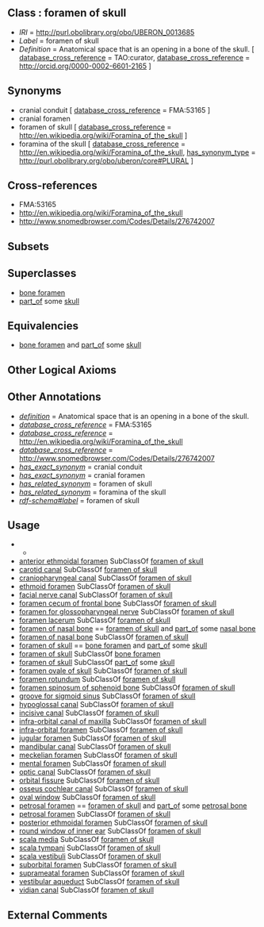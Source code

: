 
## Class : foramen of skull

 * *IRI* = http://purl.obolibrary.org/obo/UBERON_0013685
 * *Label* = foramen of skull
 * *Definition* = Anatomical space that is an opening in a bone of the skull. [ [database_cross_reference](../../ef/oboInOwl#hasDbXref.md) = TAO:curator, [database_cross_reference](../../ef/oboInOwl#hasDbXref.md) = http://orcid.org/0000-0002-6601-2165 ]

## Synonyms

 * cranial conduit [ [database_cross_reference](../../ef/oboInOwl#hasDbXref.md) = FMA:53165 ]
 * cranial foramen
 * foramen of skull [ [database_cross_reference](../../ef/oboInOwl#hasDbXref.md) = http://en.wikipedia.org/wiki/Foramina_of_the_skull ]
 * foramina of the skull [ [database_cross_reference](../../ef/oboInOwl#hasDbXref.md) = http://en.wikipedia.org/wiki/Foramina_of_the_skull, [has_synonym_type](../../pe/oboInOwl#hasSynonymType.md) = http://purl.obolibrary.org/obo/uberon/core#PLURAL ]

## Cross-references

 * FMA:53165
 * http://en.wikipedia.org/wiki/Foramina_of_the_skull
 * http://www.snomedbrowser.com/Codes/Details/276742007

## Subsets


## Superclasses

 * [bone foramen](../../UBERON/44/UBERON_0005744.md)
 * [part_of](../../BFO/50/BFO_0000050.md) some [skull](../../UBERON/29/UBERON_0003129.md)

## Equivalencies

 * [bone foramen](../../UBERON/44/UBERON_0005744.md) and [part_of](../../BFO/50/BFO_0000050.md) some [skull](../../UBERON/29/UBERON_0003129.md)

## Other Logical Axioms


## Other Annotations

 * *[definition](../../IAO/15/IAO_0000115.md)* = Anatomical space that is an opening in a bone of the skull.
 * *[database_cross_reference](../../ef/oboInOwl#hasDbXref.md)* = FMA:53165
 * *[database_cross_reference](../../ef/oboInOwl#hasDbXref.md)* = http://en.wikipedia.org/wiki/Foramina_of_the_skull
 * *[database_cross_reference](../../ef/oboInOwl#hasDbXref.md)* = http://www.snomedbrowser.com/Codes/Details/276742007
 * *[has_exact_synonym](../../ym/oboInOwl#hasExactSynonym.md)* = cranial conduit
 * *[has_exact_synonym](../../ym/oboInOwl#hasExactSynonym.md)* = cranial foramen
 * *[has_related_synonym](../../ym/oboInOwl#hasRelatedSynonym.md)* = foramen of skull
 * *[has_related_synonym](../../ym/oboInOwl#hasRelatedSynonym.md)* = foramina of the skull
 * *[rdf-schema#label](../../el/rdf-schema#label.md)* = foramen of skull

## Usage

 * -
 * [anterior ethmoidal foramen](../../UBERON/53/UBERON_0018653.md) SubClassOf [foramen of skull](../../UBERON/85/UBERON_0013685.md)
 * [carotid canal](../../UBERON/68/UBERON_0006668.md) SubClassOf [foramen of skull](../../UBERON/85/UBERON_0013685.md)
 * [craniopharyngeal canal](../../UBERON/81/UBERON_0016881.md) SubClassOf [foramen of skull](../../UBERON/85/UBERON_0013685.md)
 * [ethmoid foramen](../../UBERON/15/UBERON_0018415.md) SubClassOf [foramen of skull](../../UBERON/85/UBERON_0013685.md)
 * [facial nerve canal](../../UBERON/13/UBERON_0018413.md) SubClassOf [foramen of skull](../../UBERON/85/UBERON_0013685.md)
 * [foramen cecum of frontal bone](../../UBERON/13/UBERON_0006713.md) SubClassOf [foramen of skull](../../UBERON/85/UBERON_0013685.md)
 * [foramen for glossopharyngeal nerve](../../UBERON/21/UBERON_0018321.md) SubClassOf [foramen of skull](../../UBERON/85/UBERON_0013685.md)
 * [foramen lacerum](../../UBERON/51/UBERON_0018651.md) SubClassOf [foramen of skull](../../UBERON/85/UBERON_0013685.md)
 * [foramen of nasal bone](../../UBERON/08/UBERON_0018508.md) == [foramen of skull](../../UBERON/85/UBERON_0013685.md) and [part_of](../../BFO/50/BFO_0000050.md) some [nasal bone](../../UBERON/81/UBERON_0001681.md)
 * [foramen of nasal bone](../../UBERON/08/UBERON_0018508.md) SubClassOf [foramen of skull](../../UBERON/85/UBERON_0013685.md)
 * [foramen of skull](../../UBERON/85/UBERON_0013685.md) == [bone foramen](../../UBERON/44/UBERON_0005744.md) and [part_of](../../BFO/50/BFO_0000050.md) some [skull](../../UBERON/29/UBERON_0003129.md)
 * [foramen of skull](../../UBERON/85/UBERON_0013685.md) SubClassOf [bone foramen](../../UBERON/44/UBERON_0005744.md)
 * [foramen of skull](../../UBERON/85/UBERON_0013685.md) SubClassOf [part_of](../../BFO/50/BFO_0000050.md) some [skull](../../UBERON/29/UBERON_0003129.md)
 * [foramen ovale of skull](../../UBERON/98/UBERON_0001698.md) SubClassOf [foramen of skull](../../UBERON/85/UBERON_0013685.md)
 * [foramen rotundum](../../UBERON/46/UBERON_0005446.md) SubClassOf [foramen of skull](../../UBERON/85/UBERON_0013685.md)
 * [foramen spinosum of sphenoid bone](../../UBERON/92/UBERON_0016492.md) SubClassOf [foramen of skull](../../UBERON/85/UBERON_0013685.md)
 * [groove for sigmoid sinus](../../UBERON/20/UBERON_0013420.md) SubClassOf [foramen of skull](../../UBERON/85/UBERON_0013685.md)
 * [hypoglossal canal](../../UBERON/82/UBERON_0006682.md) SubClassOf [foramen of skull](../../UBERON/85/UBERON_0013685.md)
 * [incisive canal](../../UBERON/72/UBERON_0006672.md) SubClassOf [foramen of skull](../../UBERON/85/UBERON_0013685.md)
 * [infra-orbital canal of maxilla](../../UBERON/45/UBERON_0011245.md) SubClassOf [foramen of skull](../../UBERON/85/UBERON_0013685.md)
 * [infra-orbital foramen](../../UBERON/07/UBERON_0018407.md) SubClassOf [foramen of skull](../../UBERON/85/UBERON_0013685.md)
 * [jugular foramen](../../UBERON/56/UBERON_0005456.md) SubClassOf [foramen of skull](../../UBERON/85/UBERON_0013685.md)
 * [mandibular canal](../../UBERON/73/UBERON_0006673.md) SubClassOf [foramen of skull](../../UBERON/85/UBERON_0013685.md)
 * [meckelian foramen](../../UBERON/51/UBERON_4200251.md) SubClassOf [foramen of skull](../../UBERON/85/UBERON_0013685.md)
 * [mental foramen](../../UBERON/12/UBERON_0006812.md) SubClassOf [foramen of skull](../../UBERON/85/UBERON_0013685.md)
 * [optic canal](../../UBERON/45/UBERON_0005745.md) SubClassOf [foramen of skull](../../UBERON/85/UBERON_0013685.md)
 * [orbital fissure](../../UBERON/71/UBERON_0006271.md) SubClassOf [foramen of skull](../../UBERON/85/UBERON_0013685.md)
 * [osseus cochlear canal](../../UBERON/95/UBERON_0006495.md) SubClassOf [foramen of skull](../../UBERON/85/UBERON_0013685.md)
 * [oval window](../../UBERON/01/UBERON_0002501.md) SubClassOf [foramen of skull](../../UBERON/85/UBERON_0013685.md)
 * [petrosal foramen](../../UBERON/24/UBERON_0018424.md) == [foramen of skull](../../UBERON/85/UBERON_0013685.md) and [part_of](../../BFO/50/BFO_0000050.md) some [petrosal bone](../../UBERON/48/UBERON_0018348.md)
 * [petrosal foramen](../../UBERON/24/UBERON_0018424.md) SubClassOf [foramen of skull](../../UBERON/85/UBERON_0013685.md)
 * [posterior ethmoidal foramen](../../UBERON/54/UBERON_0018654.md) SubClassOf [foramen of skull](../../UBERON/85/UBERON_0013685.md)
 * [round window of inner ear](../../UBERON/02/UBERON_0002502.md) SubClassOf [foramen of skull](../../UBERON/85/UBERON_0013685.md)
 * [scala media](../../UBERON/95/UBERON_0002295.md) SubClassOf [foramen of skull](../../UBERON/85/UBERON_0013685.md)
 * [scala tympani](../../UBERON/64/UBERON_0001864.md) SubClassOf [foramen of skull](../../UBERON/85/UBERON_0013685.md)
 * [scala vestibuli](../../UBERON/63/UBERON_0001863.md) SubClassOf [foramen of skull](../../UBERON/85/UBERON_0013685.md)
 * [suborbital foramen](../../UBERON/60/UBERON_0018360.md) SubClassOf [foramen of skull](../../UBERON/85/UBERON_0013685.md)
 * [suprameatal foramen](../../UBERON/64/UBERON_0018364.md) SubClassOf [foramen of skull](../../UBERON/85/UBERON_0013685.md)
 * [vestibular aqueduct](../../UBERON/79/UBERON_0002279.md) SubClassOf [foramen of skull](../../UBERON/85/UBERON_0013685.md)
 * [vidian canal](../../UBERON/73/UBERON_0018373.md) SubClassOf [foramen of skull](../../UBERON/85/UBERON_0013685.md)

## External Comments

